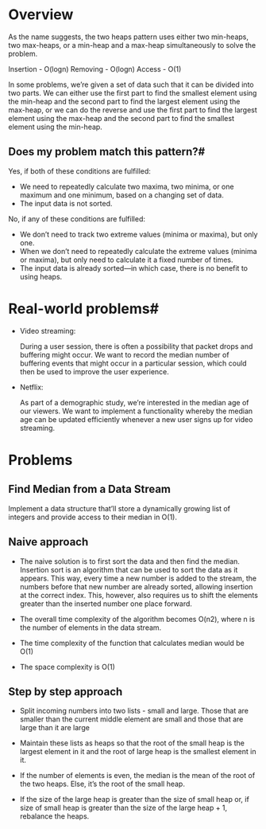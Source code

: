 # Overview

As the name suggests, the two heaps pattern uses either two min-heaps, two max-heaps, or a min-heap and a max-heap simultaneously to solve the problem.

Insertion - O(logn)
Removing - O(logn)
Access - O(1)

In some problems, we’re given a set of data such that it can be divided into two parts. We can either use the first part to find the smallest element using the min-heap and the second part to find the largest element using the max-heap, or we can do the reverse and use the first part to find the largest element using the max-heap and the second part to find the smallest element using the min-heap.

## Does my problem match this pattern?#

Yes, if both of these conditions are fulfilled:

- We need to repeatedly calculate two maxima, two minima, or one maximum and one minimum, based on a changing set of data.
- The input data is not sorted.

No, if any of these conditions are fulfilled:

- We don’t need to track two extreme values (minima or maxima), but only one.
- When we don’t need to repeatedly calculate the extreme values (minima or maxima), but only need to calculate it a fixed number of times.
- The input data is already sorted—in which case, there is no benefit to using heaps.

# Real-world problems#

- Video streaming:

  During a user session, there is often a possibility that packet drops and buffering might occur. We want to record the median number of buffering events that might occur in a particular session, which could then be used to improve the user experience.

- Netflix:

  As part of a demographic study, we’re interested in the median age of our viewers. We want to implement a functionality whereby the median age can be updated efficiently whenever a new user signs up for video streaming.

# Problems

## Find Median from a Data Stream

Implement a data structure that’ll store a dynamically growing list of integers and provide access to their median in O(1).

## Naive approach

- The naive solution is to first sort the data and then find the median. Insertion sort is an algorithm that can be used to sort the data as it appears. This way, every time a new number is added to the stream, the numbers before that new number are already sorted, allowing insertion at the correct index. This, however, also requires us to shift the elements greater than the inserted number one place forward.

- The overall time complexity of the algorithm becomes O(n2), where n is the number of elements in the data stream.
- The time complexity of the function that calculates median would be O(1)
- The space complexity is O(1)

## Step by step approach

- Split incoming numbers into two lists - small and large. Those that are smaller than the current middle element are small and those that are large than it are large

- Maintain these lists as heaps so that the root of the small heap is the largest element in it and the root of large heap is the smallest element in it.

- If the number of elements is even, the median is the mean of the root of the two heaps. Else, it’s the root of the small heap.

- If the size of the large heap is greater than the size of small heap or, if size of small heap is greater than the size of the large heap + 1, rebalance the heaps.
